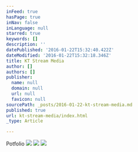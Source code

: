 ```yaml
---
inFeed: true
hasPage: true
inNav: false
inLanguage: null
starred: true
keywords: []
description: ''
datePublished: '2016-01-22T15:32:40.422Z'
dateModified: '2016-01-22T15:32:18.346Z'
title: KT Stream Media
author: []
authors: []
publisher:
  name: null
  domain: null
  url: null
  favicon: null
sourcePath: _posts/2016-01-22-kt-stream-media.md
published: true
url: kt-stream-media/index.html
_type: Article

---
```

Potfolio
![](https://the-grid-user-content.s3-us-west-2.amazonaws.com/32c5512e-605e-4c06-865c-864545314bb7.jpg)
![](https://the-grid-user-content.s3-us-west-2.amazonaws.com/0c5b505b-38e3-4bbc-9771-0151d2aa81b6.jpg)
![](https://the-grid-user-content.s3-us-west-2.amazonaws.com/6092dbf5-85e4-46a4-9089-626289b6d69c.jpg)